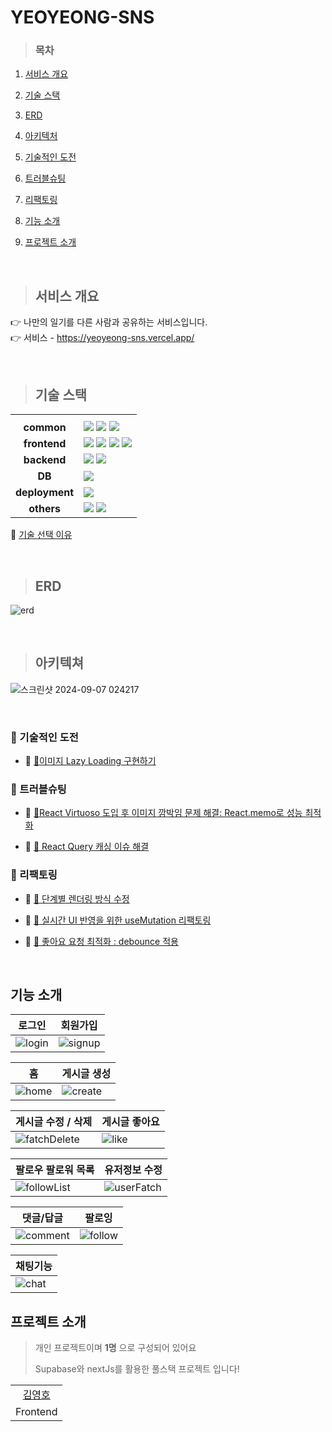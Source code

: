 # YEOYEONG-SNS

> ### 목차

1. [서비스 개요](#서비스-개요)

2. [기술 스택](#기술-스택)

3. [ERD](#erd)

4. [아키텍처](#아키텍처)

5. [기술적인 도전](#기술적인-도전)

6. [트러블슈팅](#트러블슈팅)

7. [리팩토링](#리팩토링)

8. [기능 소개](#기능-소개)

9. [프로젝트 소개](#프로젝트-소개)

<br/>

> ## 서비스 개요
👉 나만의 일기를 다른 사람과 공유하는 서비스입니다. <br/>
👉 서비스 -  https://yeoyeong-sns.vercel.app/

<br/>

> ## 기술 스택

<table>
  <th></th>
  <th></th>
  <tr>
    <td align="center"><b>common</b></td>
    <td>
      <img src="https://img.shields.io/badge/Typescript-%23007ACC.svg?style=flat&logo=typescript&logoColor=white" />
      <img src="https://img.shields.io/badge/ESLint-4B3263?style=flat&logo=eslint&logoColor=white" />
      <img src="https://img.shields.io/badge/Prettier-F7B93E?style=flat&logo=Prettier&logoColor=white" />
    </td>
  </tr>
  <tr>
    <td align="center"><b>frontend</b></td>
    <td>
      <img src="https://img.shields.io/badge/React-%2320232a.svg?style=flat&logo=React&logoColor=%2361DAFB" />
      <img src="https://img.shields.io/badge/React%20Query-FF4154?style=flat&logo=react%20query&logoColor=white" />
      <img src="https://img.shields.io/badge/Zustand-000000?style=flat&logo=zustand&logoColor=white" />
      <img src="https://img.shields.io/badge/TailwindCss-06B6D4.svg?style=flat&logo=tailwindcss&logoColor=white" />
    </td>
  </tr>
  <tr>
    <td align="center"><b>backend</b></td>
    <td>
      <img src="https://img.shields.io/badge/NextJS-000000.svg?style=flat&logo=nextdotjs&logoColor=white" />
      <img src="https://img.shields.io/badge/supabase-000000.svg?style=flat&logo=supabase&logoColor=green" />
    </td>
  </tr>
  <tr>
    <td align="center"><b>DB<b></td>
    <td>
      <img src="https://img.shields.io/badge/PostgreSQL-00758f.svg?style=flat&logo=postgresql&logoColor=white" />
    </td>
  </tr>
  <tr>
    <td align="center"><b>deployment</b></td>
    <td>
      <img src="https://img.shields.io/badge/Vercel-000000?style=flat&logo=Vercel&logoColor=white" />
  </tr>
  <tr>
    <td align="center"><b>others</b></td>
    <td>
      <img src="https://img.shields.io/badge/Notion-%23000000.svg?style=flat&logo=notion&logoColor=white" />
      <img src="https://img.shields.io/badge/figma-ffffff?style=flat&logo=figma" />
    </td>
  </tr>
</table>

<p>
    🔗 <a href="https://github.com/yeoyeong/yeoyeong-sns/wiki/%F0%9F%A7%BE-%EA%B8%B0%EC%88%A0-%EC%84%A0%ED%83%9D-%EC%9D%B4%EC%9C%A0">기술 선택 이유</a>
</p>

<br/>

> ## ERD
![erd](https://github.com/user-attachments/assets/721ef75b-b986-4617-90e6-f26fc8f9c0cc)

<br/>

> ## 아키텍쳐
![스크린샷 2024-09-07 024217](https://github.com/user-attachments/assets/ebf7dce7-7323-4909-a8d0-c97932108a91)



<br/>

### 📝 기술적인 도전
<div markdown="1">

  - 🔗 <a href="https://github.com/yeoyeong/yeoyeong-sns/wiki/%F0%9F%A7%BE%EC%9D%B4%EB%AF%B8%EC%A7%80-Lazy-Loading-%EA%B5%AC%ED%98%84%ED%95%98%EA%B8%B0">🧾이미지 Lazy Loading 구현하기</a>
  
</div>


### 📝 트러블슈팅
<div markdown="1">

- 🔗 <a href="https://github.com/yeoyeong/yeoyeong-sns/wiki/%F0%9F%A7%BEReact-Virtuoso-%EB%8F%84%EC%9E%85-%ED%9B%84-%EC%9D%B4%EB%AF%B8%EC%A7%80-%EA%B9%9C%EB%B0%95%EC%9E%84-%EB%AC%B8%EC%A0%9C-%ED%95%B4%EA%B2%B0%3A-React.memo%EB%A1%9C-%EC%84%B1%EB%8A%A5-%EC%B5%9C%EC%A0%81%ED%99%94">🧾React Virtuoso 도입 후 이미지 깜박임 문제 해결: React.memo로 성능 최적화</a>

- 🔗 <a href="https://github.com/yeoyeong/yeoyeong-sns/wiki/%F0%9F%A7%BE-React-Query-%EC%BA%90%EC%8B%B1-%EC%9D%B4%EC%8A%88-%ED%95%B4%EA%B2%B0">🧾 React Query 캐싱 이슈 해결
</a>

</div>


### 📝 리팩토링
<div markdown="1">

- 🔗 <a href="https://github.com/yeoyeong/yeoyeong-sns/wiki/%F0%9F%A7%BE-React-Query-%EC%BA%90%EC%8B%B1-%EC%9D%B4%EC%8A%88-%ED%95%B4%EA%B2%B0">🧾 단계별 렌더링 방식 수정
</a>

- 🔗 <a href="https://github.com/yeoyeong/yeoyeong-sns/wiki/%F0%9F%A7%BE-%EC%8B%A4%EC%8B%9C%EA%B0%84-UI-%EB%B0%98%EC%98%81%EC%9D%84-%EC%9C%84%ED%95%9C-useMutation-%EB%A6%AC%ED%8C%A9%ED%86%A0%EB%A7%81">🧾 실시간 UI 반영을 위한 useMutation 리팩토링
</a>

- 🔗 <a href="https://github.com/yeoyeong/yeoyeong-sns/wiki/%F0%9F%A7%BE-%EC%A2%8B%EC%95%84%EC%9A%94-%EC%9A%94%EC%B2%AD-%EC%B5%9C%EC%A0%81%ED%99%94-%3A-debounce-%EC%A0%81%EC%9A%A9">🧾 좋아요 요청 최적화 : debounce 적용
</a>


</div>

<br />

## 기능 소개
| 로그인 | 회원가입 |
|----------|----------|
| ![login](https://github.com/user-attachments/assets/d2e62418-8804-4928-8696-5393e7834747) | ![signup](https://github.com/user-attachments/assets/c2fb3dba-34ea-4021-8467-e0c444280eaf) |

| 홈 | 게시글 생성 |
|----------|----------|
| ![home](https://github.com/user-attachments/assets/fc4ecb63-72e2-4bbd-b63b-c7d46aa90c10) | ![create](https://github.com/user-attachments/assets/2dbf5744-f468-4fcf-9a1f-5d2a2dc1982b) |

| 게시글 수정 / 삭제 | 게시글 좋아요 |
|----------|----------|
| ![fatchDelete](https://github.com/user-attachments/assets/737afcd6-caa1-4b71-b0d2-2ae7ca076891) | ![like](https://github.com/user-attachments/assets/90dced91-3bff-4ad2-ab2e-a9662f4e8774) |

| 팔로우 팔로워 목록 | 유저정보 수정 |
|----------|----------|
| ![followList](https://github.com/user-attachments/assets/23758bc1-3523-4d34-95ad-5344dee0e8d1) | ![userFatch](https://github.com/user-attachments/assets/3eefb4d6-1e34-4911-85d4-772f73e8b00c) |

| 댓글/답글 | 팔로잉 |
|----------|----------|
| ![comment](https://github.com/user-attachments/assets/6b7e0890-3a4a-4714-ad14-fa1f7d3c9df9) | ![follow](https://github.com/user-attachments/assets/b5efbf68-7fe5-4c39-aa91-9e168bd5a919) |

| 채팅기능 |
|----------|
| ![chat](https://github.com/user-attachments/assets/e8c3c82a-44b9-433f-b0be-3dc3982a9c20) |
  
## 프로젝트 소개
> 개인 프로젝트이며 **1명** 으로 구성되어 있어요
> 
> Supabase와 nextJs를 활용한 풀스택 프로젝트 입니다!

  
<table>
  <tr>
    <td align="center"><a href="https://github.com/yeoyeong">김영호</a>
    </td>
  </tr>
  <tr>
    <td align="center">Frontend
    </td>
  </tr>
</table>